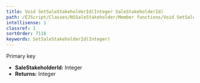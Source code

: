 ```yaml
---
title: Void SetSaleStakeholderId(Integer SaleStakeholderId)
path: /EJScript/Classes/NSSaleStakeholder/Member functions/Void SetSaleStakeholderId(Integer p_0)
intellisense: 1
classref: 1
sortOrder: 7116
keywords: SetSaleStakeholderId(Integer)
---
```



Primary key



* **SaleStakeholderId:** Integer
* **Returns:** Integer


